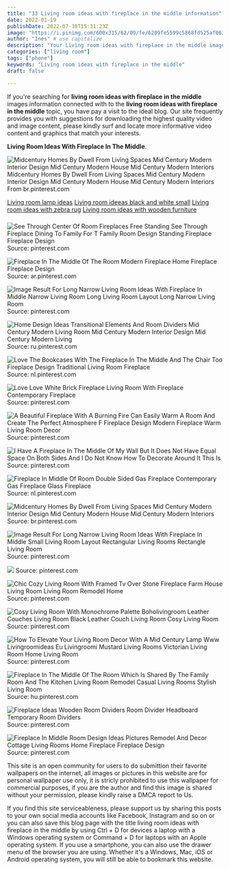 ```yaml
---
title: "33 Living room ideas with fireplace in the middle information"
date: 2022-01-19
publishDate: 2022-07-30T15:31:23Z
image: "https://i.pinimg.com/600x315/62/09/fe/6209fe5599c5868fd525af063bd1740e.jpg"
author: "Ines" # use capitalize
description: "Your Living room ideas with fireplace in the middle images are available. Living room ideas with fireplace in the middle are a topic that is being searched for and liked by netizens now. You can Get the Living room ideas with fireplace in the middle files here. Get all royalty-free photos and vectors."
categories: ["living room"]
tags: ["phone"]
keywords: "Living room ideas with fireplace in the middle"
draft: false

---
```


If you're searching for **living room ideas with fireplace in the middle** images information connected with to the **living room ideas with fireplace in the middle** topic, you have pay a visit to the ideal  blog.  Our site frequently  provides you with  suggestions  for downloading  the highest  quality video and image  content, please kindly surf and locate more informative video content and graphics  that match your interests.

**Living Room Ideas With Fireplace In The Middle**. 

![Midcentury Homes By Dwell From Living Spaces Mid Century Modern Interior Design Mid Century Modern House Mid Century Modern Interiors](https://i.pinimg.com/originals/78/b5/85/78b58517bacc81b7224d2235365314c3.jpg "Midcentury Homes By Dwell From Living Spaces Mid Century Modern Interior Design Mid Century Modern House Mid Century Modern Interiors")
Midcentury Homes By Dwell From Living Spaces Mid Century Modern Interior Design Mid Century Modern House Mid Century Modern Interiors From br.pinterest.com

[Living room lamp ideas](/living-room-lamp-ideas/)
[Living room ideeas black and white small](/living-room-ideeas-black-and-white-small/)
[Living room ideas with zebra rug](/living-room-ideas-with-zebra-rug/)
[Living room ideas with wooden furniture](/living-room-ideas-with-wooden-furniture/)



### 

 


![See Through Center Of Room Fireplaces Free Standing See Through Fireplace Dining To Family For T Family Room Design Standing Fireplace Fireplace Design](https://i.pinimg.com/736x/bb/ce/0e/bbce0e8d7e8d23c517bd5b45bec74c75--fireplace-design-fireplace-ideas.jpg "See Through Center Of Room Fireplaces Free Standing See Through Fireplace Dining To Family For T Family Room Design Standing Fireplace Fireplace Design")
Source: pinterest.com

 

![Fireplace In The Middle Of The Room Modern Fireplace Home Fireplace Fireplace Design](https://i.pinimg.com/originals/31/32/f2/3132f2d74395e510ec010cbfd9d6e409.jpg "Fireplace In The Middle Of The Room Modern Fireplace Home Fireplace Fireplace Design")
Source: ar.pinterest.com

 

![Image Result For Long Narrow Living Room Ideas With Fireplace In Middle Narrow Living Room Long Living Room Layout Long Narrow Living Room](https://i.pinimg.com/564x/c7/a1/49/c7a14990363447cd56b77eddcdaae6f0.jpg "Image Result For Long Narrow Living Room Ideas With Fireplace In Middle Narrow Living Room Long Living Room Layout Long Narrow Living Room")
Source: pinterest.com

 

![Home Design Ideas Transitional Elements And Room Dividers Mid Century Modern Living Room Mid Century Modern Interior Design Mid Century Modern Living](https://i.pinimg.com/originals/a8/15/fb/a815fb6771d96f6cc5c537d69341af89.jpg "Home Design Ideas Transitional Elements And Room Dividers Mid Century Modern Living Room Mid Century Modern Interior Design Mid Century Modern Living")
Source: ru.pinterest.com

 

![Love The Bookcases With The Fireplace In The Middle And The Chair Too Fireplace Design Traditional Living Room Fireplace](https://i.pinimg.com/originals/f9/3c/68/f93c6889470948809c96f217544d60a1.jpg "Love The Bookcases With The Fireplace In The Middle And The Chair Too Fireplace Design Traditional Living Room Fireplace")
Source: nl.pinterest.com

 

![Love Love White Brick Fireplace Living Room With Fireplace Contemporary Fireplace](https://i.pinimg.com/originals/e3/39/b3/e339b30400f5d73d2d3d47b62df3dbf3.jpg "Love Love White Brick Fireplace Living Room With Fireplace Contemporary Fireplace")
Source: pinterest.com

 

![A Beautiful Fireplace With A Burning Fire Can Easily Warm A Room And Create The Perfect Atmosphere F Fireplace Design Modern Fireplace Warm Living Room Decor](https://i.pinimg.com/originals/ee/cf/ef/eecfef8d365368998069dcea940cd21b.jpg "A Beautiful Fireplace With A Burning Fire Can Easily Warm A Room And Create The Perfect Atmosphere F Fireplace Design Modern Fireplace Warm Living Room Decor")
Source: pinterest.com

 

![I Have A Fireplace In The Middle Of My Wall But It Does Not Have Equal Space On Both Sides And I Do Not Know How To Decorate Around It This Is](https://i.pinimg.com/originals/92/39/b3/9239b338343084df2d7334667154e045.png "I Have A Fireplace In The Middle Of My Wall But It Does Not Have Equal Space On Both Sides And I Do Not Know How To Decorate Around It This Is")
Source: pinterest.com

 

![Fireplace In Middle Of Room Double Sided Gas Fireplace Contemporary Gas Fireplace Glass Fireplace](https://i.pinimg.com/originals/b0/d0/e3/b0d0e35e63713c8224a418d5e9f95f9d.jpg "Fireplace In Middle Of Room Double Sided Gas Fireplace Contemporary Gas Fireplace Glass Fireplace")
Source: nl.pinterest.com

 

![Midcentury Homes By Dwell From Living Spaces Mid Century Modern Interior Design Mid Century Modern House Mid Century Modern Interiors](https://i.pinimg.com/originals/78/b5/85/78b58517bacc81b7224d2235365314c3.jpg "Midcentury Homes By Dwell From Living Spaces Mid Century Modern Interior Design Mid Century Modern House Mid Century Modern Interiors")
Source: br.pinterest.com

 

![Image Result For Long Narrow Living Room Ideas With Fireplace In Middle Small Living Room Layout Rectangular Living Rooms Rectangle Living Room](https://i.pinimg.com/originals/d8/8e/2e/d88e2e86d17824fc4f373826f58929d9.jpg "Image Result For Long Narrow Living Room Ideas With Fireplace In Middle Small Living Room Layout Rectangular Living Rooms Rectangle Living Room")
Source: pinterest.com

 

![](https://i.pinimg.com/originals/57/85/f5/5785f5a3921dfb144920b06113bd3539.jpg "")
Source: pinterest.com

 

![Chic Cozy Living Room With Framed Tv Over Stone Fireplace Farm House Living Room Living Room Remodel Home](https://i.pinimg.com/originals/f4/a5/2e/f4a52ed97ebc0d0926cdde6d8c9afcac.jpg "Chic Cozy Living Room With Framed Tv Over Stone Fireplace Farm House Living Room Living Room Remodel Home")
Source: pinterest.com

 

![Cosy Living Room With Monochrome Palette Boholivingroom Leather Couches Living Room Black Leather Couch Living Room Cosy Living Room](https://i.pinimg.com/originals/8f/d3/0a/8fd30a93b17e54df86309ea375f34907.jpg "Cosy Living Room With Monochrome Palette Boholivingroom Leather Couches Living Room Black Leather Couch Living Room Cosy Living Room")
Source: pinterest.com

 

![How To Elevate Your Living Room Decor With A Mid Century Lamp Www Livingroomideas Eu Livingroomi Mustard Living Rooms Victorian Living Room Home Living Room](https://i.pinimg.com/736x/c4/db/f3/c4dbf395e1866cca1245c5236bc97797--living-room-ideas-paint-ideas.jpg "How To Elevate Your Living Room Decor With A Mid Century Lamp Www Livingroomideas Eu Livingroomi Mustard Living Rooms Victorian Living Room Home Living Room")
Source: pinterest.com

 

![Fireplace In The Middle Of The Room Which Is Shared By The Family Room And The Kitchen Living Room Remodel Casual Living Rooms Stylish Living Room](https://i.pinimg.com/736x/06/ad/58/06ad58b8078a29e2402599d445d6c04c.jpg "Fireplace In The Middle Of The Room Which Is Shared By The Family Room And The Kitchen Living Room Remodel Casual Living Rooms Stylish Living Room")
Source: hu.pinterest.com

 

![Fireplace Ideas Wooden Room Dividers Room Divider Headboard Temporary Room Dividers](https://i.pinimg.com/originals/6d/32/69/6d32691fed4b5d32d038137f5d03551a.jpg "Fireplace Ideas Wooden Room Dividers Room Divider Headboard Temporary Room Dividers")
Source: pinterest.com

 

![Fireplace In Middle Room Design Ideas Pictures Remodel And Decor Cottage Living Rooms Home Fireplace Fireplace Design](https://i.pinimg.com/600x315/62/09/fe/6209fe5599c5868fd525af063bd1740e.jpg "Fireplace In Middle Room Design Ideas Pictures Remodel And Decor Cottage Living Rooms Home Fireplace Fireplace Design")
Source: pinterest.com

 

This site is an open community for users to do submittion their favorite wallpapers on the internet, all images or pictures in this website are for personal wallpaper use only, it is stricly prohibited to use this wallpaper for commercial purposes, if you are the author and find this image is shared without your permission, please kindly raise a DMCA report to Us.

If you find this site serviceableness, please support us by sharing this posts to your own social media accounts like Facebook, Instagram and so on or you can also save this blog page with the title living room ideas with fireplace in the middle by using Ctrl + D for devices a laptop with a Windows operating system or Command + D for laptops with an Apple operating system. If you use a smartphone, you can also use the drawer menu of the browser you are using. Whether it's a Windows, Mac, iOS or Android operating system, you will still be able to bookmark this website.
